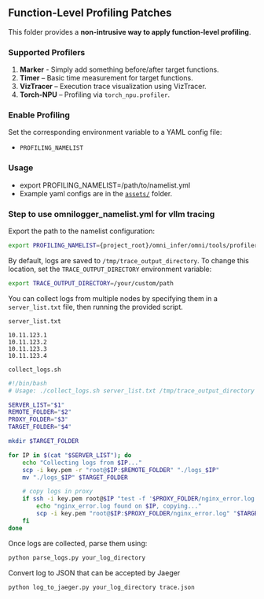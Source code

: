 ## Function-Level Profiling Patches

This folder provides a **non-intrusive way to apply function-level profiling**.

### Supported Profilers

1. **Marker** - Simply add something before/after target functions.
2. **Timer** – Basic time measurement for target functions.
3. **VizTracer** – Execution trace visualization using VizTracer.
4. **Torch-NPU** – Profiling via `torch_npu.profiler`.

### Enable Profiling

Set the corresponding environment variable to a YAML config file:

* `PROFILING_NAMELIST`

### Usage
* export PROFILING_NAMELIST=/path/to/namelist.yml
* Example yaml configs are in the [`assets/`](./assets) folder.

### Step to use omnilogger_namelist.yml for vllm tracing

Export the path to the namelist configuration:

```bash
export PROFILING_NAMELIST={project_root}/omni_infer/omni/tools/profiler/assets/omnilogger_namelist.yml
```

By default, logs are saved to `/tmp/trace_output_directory`.
To change this location, set the `TRACE_OUTPUT_DIRECTORY` environment variable:

```bash
export TRACE_OUTPUT_DIRECTORY=/your/custom/path
```
You can collect logs from multiple nodes by specifying them in a `server_list.txt` file, then running the provided script.

`server_list.txt`

```
10.11.123.1
10.11.123.2
10.11.123.3
10.11.123.4
```

 `collect_logs.sh`

```bash
#!/bin/bash
# Usage: ./collect_logs.sh server_list.txt /tmp/trace_output_directory  nginx_log_path your_log_directory

SERVER_LIST="$1"
REMOTE_FOLDER="$2"
PROXY_FOLDER="$3"
TARGET_FOLDER="$4"

mkdir $TARGET_FOLDER

for IP in $(cat "$SERVER_LIST"); do
    echo "Collecting logs from $IP..."
    scp -i key.pem -r "root@$IP:$REMOTE_FOLDER" "./logs_$IP"
    mv "./logs_$IP" $TARGET_FOLDER

    # copy logs in proxy
    if ssh -i key.pem root@$IP "test -f '$PROXY_FOLDER/nginx_error.log'"; then
        echo "nginx_error.log found on $IP, copying..."
        scp -i key.pem "root@$IP:$PROXY_FOLDER/nginx_error.log" "$TARGET_FOLDER/nginx_${IP}.log"
    fi
done
```

Once logs are collected, parse them using:

```bash
python parse_logs.py your_log_directory
```

Convert log to JSON that can be accepted by Jaeger
```bashs
python log_to_jaeger.py your_log_directory trace.json
```